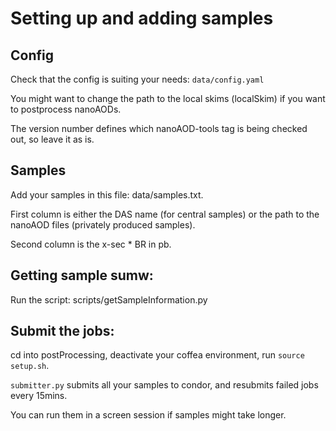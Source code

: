 # Setting up and adding samples

## Config
Check that the config is suiting your needs: `data/config.yaml`

You might want to change the path to the local skims (localSkim) if you want to postprocess nanoAODs.

The version number defines which nanoAOD-tools tag is being checked out, so leave it as is.


## Samples
Add your samples in this file: data/samples.txt.

First column is either the DAS name (for central samples) or the path to the nanoAOD files (privately produced samples).

Second column is the x-sec * BR in pb.

## Getting sample sumw:

Run the script: scripts/getSampleInformation.py

## Submit the jobs:

cd into postProcessing, deactivate your coffea environment, run `source setup.sh`.

`submitter.py` submits all your samples to condor, and resubmits failed jobs every 15mins.

You can run them in a screen session if samples might take longer.
